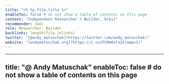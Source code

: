 ```yaml
---
title: "<% tp.file.title %>"
enableToc: false # do not show a table of contents on this page
context: "Independent Researcher + Builder, Orbit"
recommender: Joel
role: Researcher, Builder
backlinks: length(file.inlinks) 
twitter: "[@andy_matuschak](https://twitter.com/andy_matuschak)"
website: "[andymatuschak.org](https://t.co/FCMm6ota2S?amp=1)"
---
```




---
title: "@ Andy Matuschak"
enableToc: false # do not show a table of contents on this page
---
